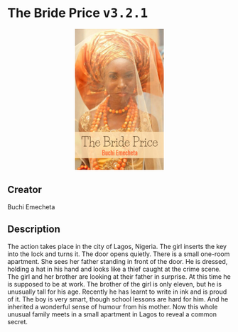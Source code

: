 
# The Bride Price <kbd>v3.2.1</kbd>

<center>
  <img src="./cover-1024.jpg"/>
</center>

## Creator
Buchi Emecheta

## Description
The action takes place in the city of Lagos, Nigeria. The girl  inserts the key into the lock and turns it. The door opens quietly. There is a small one-room apartment. She sees her father standing in front of the door. He is dressed, holding a hat in his hand and looks like a thief caught at the crime scene. The girl and her brother are looking at their father in surprise. At this time he is supposed to be at work. The brother of the girl is only eleven, but he is unusually tall for his age. Recently he has learnt to write in ink and is proud of it. The boy is very smart, though school lessons are hard for him. And he inherited a wonderful sense of humour from his mother. Now this whole unusual family meets in a small apartment in Lagos to reveal a common secret. 
